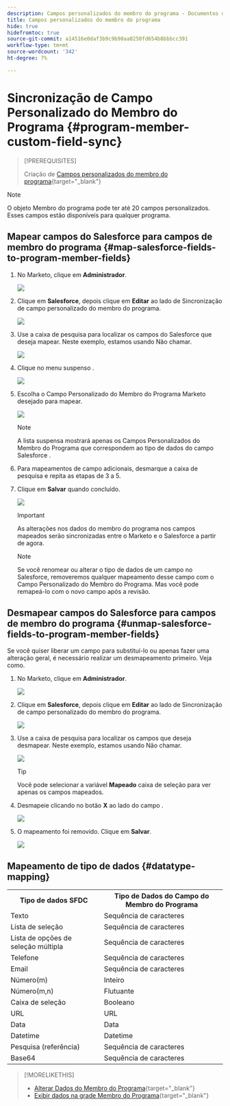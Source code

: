 ```yaml
---
description: Campos personalizados do membro do programa - Documentos do Marketo - Documentação do produto
title: Campos personalizados do membro do programa
hide: true
hidefromtoc: true
source-git-commit: a14516e0daf3b9c9b90aa0250fd654b8bbbcc391
workflow-type: tm+mt
source-wordcount: '342'
ht-degree: 7%

---
```


# Sincronização de Campo Personalizado do Membro do Programa {#program-member-custom-field-sync}

>[!PREREQUISITES]
>
>Criação de [Campos personalizados do membro do programa](/help/marketo/product-docs/core-marketo-concepts/programs/working-with-programs/program-member-custom-fields.md){target=&quot;_blank&quot;}

>[!NOTE]
>
>O objeto Membro do programa pode ter até 20 campos personalizados. Esses campos estão disponíveis para qualquer programa.

## Mapear campos do Salesforce para campos de membro do programa {#map-salesforce-fields-to-program-member-fields}

1. No Marketo, clique em **Administrador**.

   ![](assets/program-member-custom-field-sync-1.png)

1. Clique em **Salesforce**, depois clique em **Editar** ao lado de Sincronização de campo personalizado do membro do programa.

   ![](assets/program-member-custom-field-sync-2.png)

1. Use a caixa de pesquisa para localizar os campos do Salesforce que deseja mapear. Neste exemplo, estamos usando Não chamar.

   ![](assets/program-member-custom-field-sync-3.png)

1. Clique no menu suspenso .

   ![](assets/program-member-custom-field-sync-4.png)

1. Escolha o Campo Personalizado do Membro do Programa Marketo desejado para mapear.

   ![](assets/program-member-custom-field-sync-5.png)

   >[!NOTE]
   >
   >A lista suspensa mostrará apenas os Campos Personalizados do Membro do Programa que correspondem ao tipo de dados do campo Salesforce .

1. Para mapeamentos de campo adicionais, desmarque a caixa de pesquisa e repita as etapas de 3 a 5.

1. Clique em **Salvar** quando concluído.

   ![](assets/program-member-custom-field-sync-6.png)

   >[!IMPORTANT]
   >
   >As alterações nos dados do membro do programa nos campos mapeados serão sincronizadas entre o Marketo e o Salesforce a partir de agora.

   >[!NOTE]
   >
   >Se você renomear ou alterar o tipo de dados de um campo no Salesforce, removeremos qualquer mapeamento desse campo com o Campo Personalizado do Membro do Programa. Mas você pode remapeá-lo com o novo campo após a revisão.

## Desmapear campos do Salesforce para campos de membro do programa {#unmap-salesforce-fields-to-program-member-fields}

Se você quiser liberar um campo para substituí-lo ou apenas fazer uma alteração geral, é necessário realizar um desmapeamento primeiro. Veja como.

1. No Marketo, clique em **Administrador**.

   ![](assets/program-member-custom-field-sync-7.png)

1. Clique em **Salesforce**, depois clique em **Editar** ao lado de Sincronização de campo personalizado do membro do programa.

   ![](assets/program-member-custom-field-sync-8.png)

1. Use a caixa de pesquisa para localizar os campos que deseja desmapear. Neste exemplo, estamos usando Não chamar.

   ![](assets/program-member-custom-field-sync-9.png)

   >[!TIP]
   >
   >Você pode selecionar a variável **Mapeado** caixa de seleção para ver apenas os campos mapeados.

1. Desmapeie clicando no botão **X** ao lado do campo .

   ![](assets/program-member-custom-field-sync-10.png)

1. O mapeamento foi removido. Clique em **Salvar**.

   ![](assets/program-member-custom-field-sync-11.png)

## Mapeamento de tipo de dados {#datatype-mapping}

<table>
  <colgroup>
    <col/>
    <col/>
  </colgroup>
  <tbody>
    <tr>
      <th>Tipo de dados SFDC</th>
      <th>Tipo de Dados do Campo do Membro do Programa</th>
    </tr>
    <tr>
      <td>Texto</td>
      <td>Sequência de caracteres</td>
    </tr>
    <tr>
      <td>Lista de seleção</td>
      <td>Sequência de caracteres</td>
    </tr>
    <tr>
      <td>Lista de opções de seleção múltipla</td>
      <td>Sequência de caracteres</td>
    </tr>
    <tr>
      <td>Telefone</td>
      <td>Sequência de caracteres</td>
    </tr>
    <tr>
      <td>Email</td>
      <td>Sequência de caracteres</td>
    </tr>
    <tr>
      <td>Número(m)</td>
      <td>Inteiro</td>
    </tr>
    <tr>
      <td>Número(m,n)</td>
      <td>Flutuante</td>
    </tr>
    <tr>
      <td>Caixa de seleção</td>
      <td>Booleano</td>
    </tr>
    <tr>
      <td>URL</td>
      <td>URL</td>
    </tr>
    <tr>
      <td>Data</td>
      <td>Data</td>
    </tr>
    <tr>
      <td>Datetime</td>
      <td>Datetime</td>
    </tr>
    <tr>
      <td>Pesquisa (referência)</td>
      <td>Sequência de caracteres</td>
    </tr>
    <tr>
      <td>Base64</td>
      <td>Sequência de caracteres</td>
    </tr>
  </tbody>
</table>

>[!MORELIKETHIS]
>
>* [Alterar Dados do Membro do Programa](/help/marketo/product-docs/core-marketo-concepts/smart-campaigns/program-flow-actions/change-program-member-data.md){target=&quot;_blank&quot;}
>* [Exibir dados na grade Membro do Programa](/help/marketo/product-docs/core-marketo-concepts/programs/working-with-programs/manage-and-view-members.md){target=&quot;_blank&quot;}

